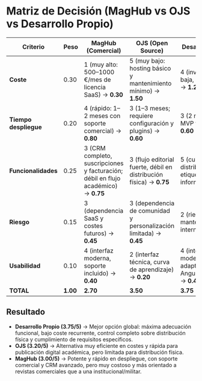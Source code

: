 # Matriz de Decisión (MagHub vs OJS vs Desarrollo Propio)

| **Criterio**          | **Peso** | **MagHub (Comercial)**                                                             | **OJS (Open Source)**                                               | **Desarrollo Propio**                                                      |
| --------------------- | -------- | ---------------------------------------------------------------------------------- | ------------------------------------------------------------------- | -------------------------------------------------------------------------- |
| **Coste**             | 0.30     | 1 (muy alto: 500–1000 €/mes de licencia SaaS) → **0.30**                           | 5 (muy bajo: hosting básico y mantenimiento mínimo) → **1.50**      | 4 (inversión inicial baja, sin licencias) → **1.20**                       |
| **Tiempo despliegue** | 0.20     | 4 (rápido: 1–2 meses con soporte comercial) → **0.80**                             | 3 (1–3 meses; requiere configuración y plugins) → **0.60**          | 3 (2 meses para MVP funcional) → **0.60**                                  |
| **Funcionalidades**   | 0.25     | 3 (CRM completo, suscripciones y facturación; débil en flujo académico) → **0.75** | 3 (flujo editorial fuerte, débil en distribución física) → **0.75** | 5 (cubre editorial, distribución física, etiquetas e informes) → **1.25** |
| **Riesgo**            | 0.15     | 3 (dependencia SaaS y costes futuros) → **0.45**                                   | 3 (dependencia de comunidad y personalización limitada) → **0.45**  | 2 (riesgo medio: mantenimiento interno) → **0.30**                         |
| **Usabilidad**        | 0.10     | 4 (interfaz moderna, soporte incluido) → **0.40**                                  | 2 (interfaz técnica, curva de aprendizaje) → **0.20**               | 4 (interfaz moderna y adaptable con Angular/Bootstrap) → **0.40**          |
| **TOTAL**             | **1.00** | **2.70**                                                                           | **3.50**                                                            | **3.75**                                                                   |

## Resultado

* **Desarrollo Propio (3.75/5)** → Mejor opción global: máxima adecuación funcional, bajo coste recurrente, control completo sobre distribución física y cumplimiento de requisitos específicos.
* **OJS (3.20/5)** → Alternativa muy eficiente en costes y rápida para publicación digital académica, pero limitada para distribución física.
* **MagHub (3.00/5)** → Potente y rápido en despliegue, con soporte comercial y CRM avanzado, pero muy costoso y más orientado a revistas comerciales que a una institucional/militar.